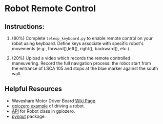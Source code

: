 # Robot Remote Control 
## Instructions:
1. (80%) Complete `teleop_keyboard.py` to enable remote control on your robot using keyboard. 
Define keys associate with specific robot's movements (e.g., forward(),left(), right(), backward(), etc.).
   
2. (20%) Upload a video which records the remote controlled maneuvering. Record the full navigation process: the robot start from the entrance of LSCA 105 and stops at the blue marker against the south wall.

## Helpful Resources
- Waveshare Motor Driver Board [Wiki Page](https://www.waveshare.com/wiki/RPi_Motor_Driver_Board).
- [gpiozero example](https://gpiozero.readthedocs.io/en/stable/recipes.html#robot) of driving a robot.
- [API](https://gpiozero.readthedocs.io/en/stable/api_boards.html#robot) for Robot class in gpiozero. 
- [pynput](https://pypi.org/project/pynput/) package.
